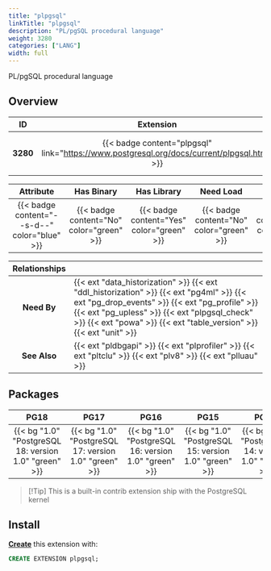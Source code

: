 ```yaml
---
title: "plpgsql"
linkTitle: "plpgsql"
description: "PL/pgSQL procedural language"
weight: 3280
categories: ["LANG"]
width: full
---
```


PL/pgSQL procedural language


## Overview

|    ID    | Extension |  Package   | Version |        Category        |           License            |       Language       |
|:--------:|:---------:|:----------:|:-------:|:----------------------:|:----------------------------:|:--------------------:|
| **3280** | {{< badge content="plpgsql" link="https://www.postgresql.org/docs/current/plpgsql.html" >}} | {{< ext "plpgsql" >}} | `1.0` | {{< category "LANG" >}} | {{< license "PostgreSQL" >}} | {{< language "C" >}} |


|  Attribute | Has Binary | Has Library | Need Load | Has DDL | Relocatable | Trusted |
|:----------:|:----------:|:-----------:|:---------:|:-------:|:-----------:|:-------:|
| {{< badge content="--s-d--" color="blue" >}} | {{< badge content="No" color="green" >}} | {{< badge content="Yes" color="green" >}} | {{< badge content="No" color="green" >}} | {{< badge content="Yes" color="green" >}} | {{< badge content="no" color="red" >}} | {{< badge content="no" color="red" >}} |


| **Relationships** |   |
|:-----------------:|:----|
|    **Need By**    | {{< ext "data_historization" >}} {{< ext "ddl_historization" >}} {{< ext "pg4ml" >}} {{< ext "pg_drop_events" >}} {{< ext "pg_profile" >}} {{< ext "pg_upless" >}} {{< ext "plpgsql_check" >}} {{< ext "powa" >}} {{< ext "table_version" >}} {{< ext "unit" >}} |
|   **See Also**    | {{< ext "pldbgapi" >}} {{< ext "plprofiler" >}} {{< ext "pltclu" >}} {{< ext "plv8" >}} {{< ext "plluau" >}} |


## Packages

| **PG18** | **PG17** | **PG16** | **PG15** | **PG14** | **PG13** |
|:--------:|:--------:|:--------:|:--------:|:--------:|:--------:|
| {{< bg "1.0" "PostgreSQL 18: version 1.0" "green" >}} | {{< bg "1.0" "PostgreSQL 17: version 1.0" "green" >}} | {{< bg "1.0" "PostgreSQL 16: version 1.0" "green" >}} | {{< bg "1.0" "PostgreSQL 15: version 1.0" "green" >}} | {{< bg "1.0" "PostgreSQL 14: version 1.0" "green" >}} | {{< bg "1.0" "PostgreSQL 13: version 1.0" "green" >}} |

> [!Tip] This is a built-in contrib extension ship with the PostgreSQL kernel


## Install

[**Create**](https://ext.pgsty.com/usage/create) this extension with:

```sql
CREATE EXTENSION plpgsql;
```
